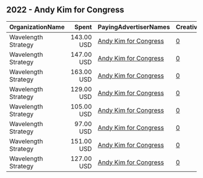 ## 2022 - Andy Kim for Congress 
|OrganizationName|Spent|PayingAdvertiserNames|CreativeUrls|Impressions|Genders|AgeBrackets|CountryCodes|BillingAddresses|CandidateBallotInformation|
|:---|---:|:---|:---|---:|:---|:---|:---|:---|:---|
|Wavelength Strategy|143.00 USD|[Andy Kim for Congress](2022/Andy_Kim_for_Congress.md)|[0](https://www.snap.com/political-ads/asset/0475f9b286f5a99db460a81c63cc0e656ac01df87c169a16ea903a5848d36e5b?mediaType=jpg)|33,268||18+|united states|US|Andy Kim for Congress|
|Wavelength Strategy|147.00 USD|[Andy Kim for Congress](2022/Andy_Kim_for_Congress.md)|[0](https://www.snap.com/political-ads/asset/31e8706a022315dd268170f59714a0da42951e98a56086b85e555ab72669467a?mediaType=mp4)|7,482||18+|united states|US|Andy Kim for Congress|
|Wavelength Strategy|163.00 USD|[Andy Kim for Congress](2022/Andy_Kim_for_Congress.md)|[0](https://www.snap.com/political-ads/asset/b3725751c551a542dfd6020d3e00df184120c25b64b242f8d9b39217881098f1?mediaType=jpg)|37,920||18+|united states|US|Andy Kim for Congress|
|Wavelength Strategy|129.00 USD|[Andy Kim for Congress](2022/Andy_Kim_for_Congress.md)|[0](https://www.snap.com/political-ads/asset/b3725751c551a542dfd6020d3e00df184120c25b64b242f8d9b39217881098f1?mediaType=jpg)|6,705||18+|united states|US|Andy Kim for Congress|
|Wavelength Strategy|105.00 USD|[Andy Kim for Congress](2022/Andy_Kim_for_Congress.md)|[0](https://www.snap.com/political-ads/asset/6a2dd8428b2621c72e96fe3c449b496995479ae551f32877c501841a2c3ea48d?mediaType=mp4)|24,578||18+|united states|US|Andy Kim for Congress|
|Wavelength Strategy|97.00 USD|[Andy Kim for Congress](2022/Andy_Kim_for_Congress.md)|[0](https://www.snap.com/political-ads/asset/31e8706a022315dd268170f59714a0da42951e98a56086b85e555ab72669467a?mediaType=mp4)|22,721||18+|united states|US|Andy Kim for Congress|
|Wavelength Strategy|151.00 USD|[Andy Kim for Congress](2022/Andy_Kim_for_Congress.md)|[0](https://www.snap.com/political-ads/asset/0475f9b286f5a99db460a81c63cc0e656ac01df87c169a16ea903a5848d36e5b?mediaType=jpg)|7,676||18+|united states|US|Andy Kim for Congress|
|Wavelength Strategy|127.00 USD|[Andy Kim for Congress](2022/Andy_Kim_for_Congress.md)|[0](https://www.snap.com/political-ads/asset/6a2dd8428b2621c72e96fe3c449b496995479ae551f32877c501841a2c3ea48d?mediaType=mp4)|6,523||18+|united states|US|Andy Kim for Congress|
